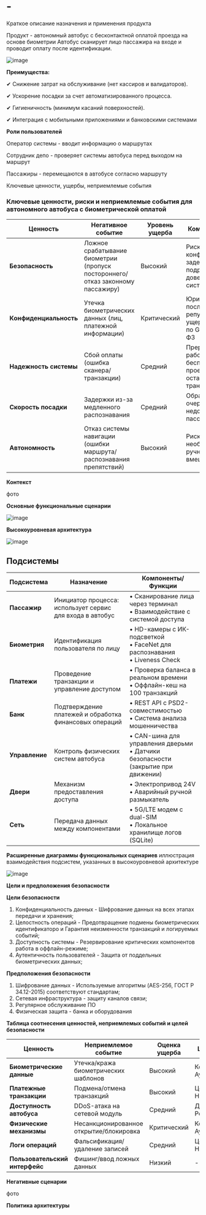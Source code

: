 # -
Краткое описание назначения и применения продукта


Продукт - автономный автобус с бесконтактной оплатой проезда на основе биометрии
Автобус сканирует лицо пассажира на входе и проводит оплату после идентификации.

  ![image](https://github.com/user-attachments/assets/a9ed372a-a1fa-486d-8511-f23937d3a2d5)

**Преимущества:**

✔ Снижение затрат на обслуживание (нет кассиров и валидаторов).

✔ Ускорение посадки за счет автоматизированного процесса.

✔ Гигиеничность (минимум касаний поверхностей).

✔ Интеграция с мобильными приложениями и банковскими системами

**Роли пользователей**

Оператор системы - вводит информацию о маршрутах

Сотрудник депо - проверяет системы автобуса перед выходом на маршрут

Пассажиры - перемещаются в автобусе согласно маршруту

Ключевые ценности, ущербы, неприемлемые события


### Ключевые ценности, риски и неприемлемые события для автономного автобуса с биометрической оплатой

| Ценность                | Негативное событие                                                                 | Уровень ущерба | Комментарий                                                                 |
|-------------------------|-----------------------------------------------------------------------------------|----------------|-----------------------------------------------------------------------------|
| **Безопасность**        | Ложное срабатывание биометрии (пропуск постороннего/отказ законному пассажиру)    | Высокий        | Риск конфликтов, задержек, подрыв доверия к системе                        |
| **Конфиденциальность**  | Утечка биометрических данных (лиц, платежной информации)                          | Критический    | Юридические последствия, репутационный ущерб, штрафы по GDPR/152-ФЗ        |
| **Надежность системы**  | Сбой оплаты (ошибка сканера/транзакции)                                           | Средний        | Прерывание работы → бесплатный проезд или остановка транспорта             |
| **Скорость посадки**    | Задержки из-за медленного распознавания                                           | Средний        | Образование очередей, недовольство пассажиров                             |
| **Автономность**        | Отказ системы навигации (ошибки маршрута/распознавания препятствий)               | Высокий        | Риск ДТП, необходимость ручного вмешательства                              |


**Контекст**

фото

**Основные функциональные сценарии**

![image](https://github.com/user-attachments/assets/d48b4842-3e52-4429-8137-b96aa53c401d)


**Высокоуровневая архитектура**

![image](https://github.com/user-attachments/assets/5ec76da5-0311-46b0-8c01-d9e7cd111656)

## Подсистемы

| Подсистема   | Назначение                                                                 | Компоненты/Функции                                                                 |
|--------------|----------------------------------------------------------------------------|-----------------------------------------------------------------------------------|
| **Пассажир** | Инициатор процесса: использует сервис для входа в автобус                  | • Сканирование лица через терминал<br>• Взаимодействие с системой доступа         |
| **Биометрия** | Идентификация пользователя по лицу                                         | • HD-камеры с ИК-подсветкой<br>• FaceNet для распознавания<br>• Liveness Check    |
| **Платежи**  | Проведение транзакции и управление доступом                                | • Проверка баланса в реальном времени<br>• Оффлайн-кеш на 100 транзакций          |
| **Банк**     | Подтверждение платежей и обработка финансовых операций                     | • REST API с PSD2-совместимостью<br>• Система анализа мошенничества               |
| **Управление** | Контроль физических систем автобуса                                       | • CAN-шина для управления дверьми<br>• Датчики безопасности (закрытие при движении)|
| **Двери**    | Механизм предоставления доступа                                            | • Электропривод 24V<br>• Аварийный ручной размыкатель                            |
| **Сеть**     | Передача данных между компонентами                                         | • 5G/LTE модем с dual-SIM<br>• Локальное хранилище логов (SQLite)                 |


**Расширенные диаграммы функциональных сценариев**
иллюстрация взаимодействия подсистем, указанных в высокоуровневой архитектуре

![image](https://github.com/user-attachments/assets/8c413de1-7dc2-4e6a-91a6-3ab52eaf8e54)

**Цели и предположения безопасности**

**Цели безопасности**
1. Конфиденциальность данных - Шифрование данных на всех этапах передачи и хранения;
2. Целостность операций - Предотвращение подмены биометрических идентификаторо  и Гарантия неизменности транзакций и логируемых событий;
3. Доступность системы - Резервирование критических компонентов работа в оффлайн-режиме;
4. Аутентичность пользователей - Защита от поддельных биометрических данных;
   
**Предположения безопасности**
1. Шифрование данных - Используемые алгоритмы (AES-256, ГОСТ Р 34.12-2015) соответствуют стандартам;
2. Сетевая инфраструктура - защиту каналов связи;
3. Регулярное обслуживание ПО
4. Физическая защита - банка и оборудования

**Таблица соотнесения ценностей, неприемлемых событий и целей безопасности**

| Ценность                      | Неприемлемое событие                     | Оценка ущерба | Цель безопасности                          |
|-------------------------------|------------------------------------------|---------------|--------------------------------------------|
| **Биометрические данные**     | Утечка/кража биометрических шаблонов     | Высокий       | Конфиденциальность, Аутентичность          |
| **Платежные транзакции**      | Подмена/отмена транзакций                | Высокий       | Целостность, Неотказуемость               |
| **Доступность автобуса**      | DDoS-атака на сетевой модуль             | Средний       | Доступность, Резервирование               |
| **Физические механизмы**      | Несанкционированное открытие/блокировка  | Критический   | Контроль доступа, Аутентичность           |
| **Логи операций**             | Фальсификация/удаление записей           | Средний       | Целостность, Неотказуемость               |
| **Пользовательский интерфейс**| Фишинг/ввод ложных данных                | Низкий        | -  |


**Негативные сценарии**

фото

**Политика архитектуры**
